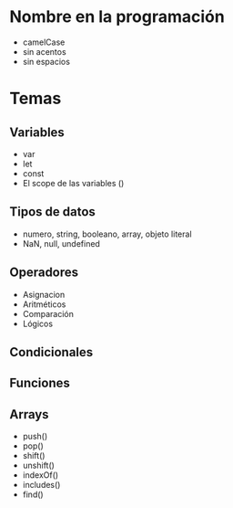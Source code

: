# Nombre en la programación
- camelCase
- sin acentos
- sin espacios

# Temas

## Variables 
- var
- let
- const
- El scope de las variables ()

## Tipos de datos
- numero, string, booleano, array, objeto literal
- NaN, null, undefined

## Operadores
- Asignacion
- Aritméticos
- Comparación
- Lógicos

## Condicionales

## Funciones

## Arrays
- push()
- pop()
- shift()
- unshift()
- indexOf()
- includes()
- find()

